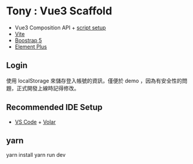# Tony : Vue3 Scaffold #
- Vue3 Composition API + [script setup](https://vuejs.org/api/sfc-script-setup.html#sfc-script-setup)
- [Vite](https://vitejs.dev/)
- [Boostrap 5](https://getbootstrap.com/docs/5.2/getting-started/vite/)
- [Element Plus](https://element-plus.org/en-US/guide/quickstart.html#on-demand-import)


## Login ##
使用 localStorage 來儲存登入帳號的資訊，僅便於 demo ，因為有安全性的問題，正式開發上線時記得修改。

## Recommended IDE Setup

- [VS Code](https://code.visualstudio.com/) + [Volar](https://marketplace.visualstudio.com/items?itemName=Vue.volar)

## yarn ##
yarn install
yarn run dev